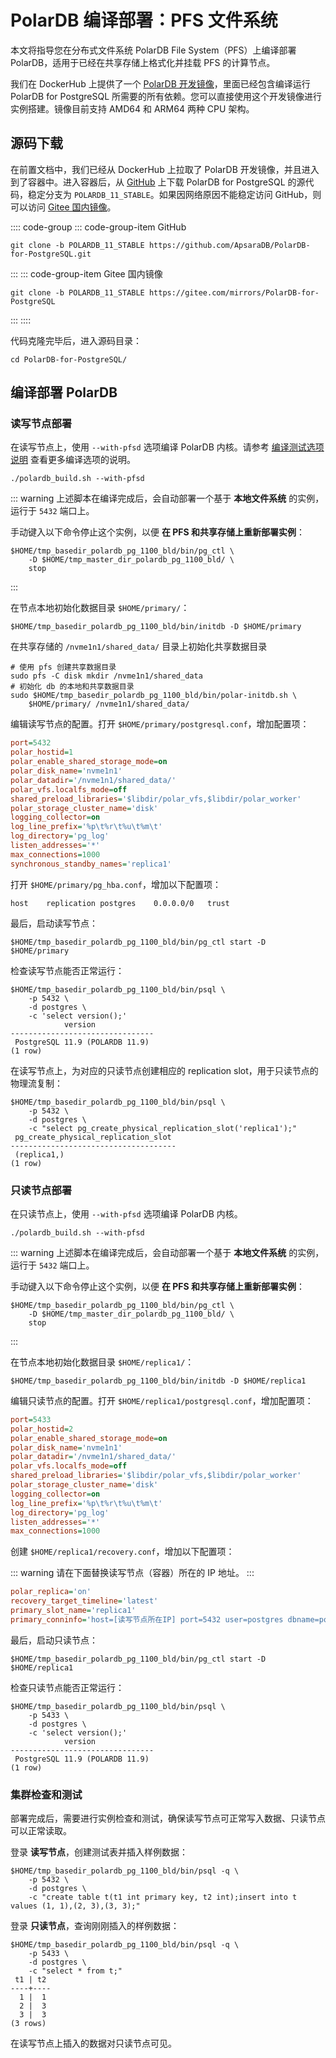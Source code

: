 # PolarDB 编译部署：PFS 文件系统

本文将指导您在分布式文件系统 PolarDB File System（PFS）上编译部署 PolarDB，适用于已经在共享存储上格式化并挂载 PFS 的计算节点。

我们在 DockerHub 上提供了一个 [PolarDB 开发镜像](https://hub.docker.com/r/polardb/polardb_pg_devel/tags)，里面已经包含编译运行 PolarDB for PostgreSQL 所需要的所有依赖。您可以直接使用这个开发镜像进行实例搭建。镜像目前支持 AMD64 和 ARM64 两种 CPU 架构。

## 源码下载

在前置文档中，我们已经从 DockerHub 上拉取了 PolarDB 开发镜像，并且进入到了容器中。进入容器后，从 [GitHub](https://github.com/ApsaraDB/PolarDB-for-PostgreSQL) 上下载 PolarDB for PostgreSQL 的源代码，稳定分支为 `POLARDB_11_STABLE`。如果因网络原因不能稳定访问 GitHub，则可以访问 [Gitee 国内镜像](https://gitee.com/mirrors/PolarDB-for-PostgreSQL)。

:::: code-group
::: code-group-item GitHub

```bash:no-line-numbers
git clone -b POLARDB_11_STABLE https://github.com/ApsaraDB/PolarDB-for-PostgreSQL.git
```

:::
::: code-group-item Gitee 国内镜像

```bash:no-line-numbers
git clone -b POLARDB_11_STABLE https://gitee.com/mirrors/PolarDB-for-PostgreSQL
```

:::
::::

代码克隆完毕后，进入源码目录：

```bash:no-line-numbers
cd PolarDB-for-PostgreSQL/
```

## 编译部署 PolarDB

### 读写节点部署

在读写节点上，使用 `--with-pfsd` 选项编译 PolarDB 内核。请参考 [编译测试选项说明](./db-localfs.md#编译测试选项说明) 查看更多编译选项的说明。

```bash:no-line-numbers
./polardb_build.sh --with-pfsd
```

::: warning
上述脚本在编译完成后，会自动部署一个基于 **本地文件系统** 的实例，运行于 `5432` 端口上。

手动键入以下命令停止这个实例，以便 **在 PFS 和共享存储上重新部署实例**：

```bash:no-line-numbers
$HOME/tmp_basedir_polardb_pg_1100_bld/bin/pg_ctl \
    -D $HOME/tmp_master_dir_polardb_pg_1100_bld/ \
    stop
```

:::

在节点本地初始化数据目录 `$HOME/primary/`：

```bash:no-line-numbers
$HOME/tmp_basedir_polardb_pg_1100_bld/bin/initdb -D $HOME/primary
```

在共享存储的 `/nvme1n1/shared_data/` 目录上初始化共享数据目录

```bash:no-line-numbers
# 使用 pfs 创建共享数据目录
sudo pfs -C disk mkdir /nvme1n1/shared_data
# 初始化 db 的本地和共享数据目录
sudo $HOME/tmp_basedir_polardb_pg_1100_bld/bin/polar-initdb.sh \
    $HOME/primary/ /nvme1n1/shared_data/
```

编辑读写节点的配置。打开 `$HOME/primary/postgresql.conf`，增加配置项：

```ini
port=5432
polar_hostid=1
polar_enable_shared_storage_mode=on
polar_disk_name='nvme1n1'
polar_datadir='/nvme1n1/shared_data/'
polar_vfs.localfs_mode=off
shared_preload_libraries='$libdir/polar_vfs,$libdir/polar_worker'
polar_storage_cluster_name='disk'
logging_collector=on
log_line_prefix='%p\t%r\t%u\t%m\t'
log_directory='pg_log'
listen_addresses='*'
max_connections=1000
synchronous_standby_names='replica1'
```

打开 `$HOME/primary/pg_hba.conf`，增加以下配置项：

```ini:no-line-numbers
host	replication	postgres	0.0.0.0/0	trust
```

最后，启动读写节点：

```bash:no-line-numbers
$HOME/tmp_basedir_polardb_pg_1100_bld/bin/pg_ctl start -D $HOME/primary
```

检查读写节点能否正常运行：

```bash:no-line-numbers
$HOME/tmp_basedir_polardb_pg_1100_bld/bin/psql \
    -p 5432 \
    -d postgres \
    -c 'select version();'
            version
--------------------------------
 PostgreSQL 11.9 (POLARDB 11.9)
(1 row)
```

在读写节点上，为对应的只读节点创建相应的 replication slot，用于只读节点的物理流复制：

```bash:no-line-numbers
$HOME/tmp_basedir_polardb_pg_1100_bld/bin/psql \
    -p 5432 \
    -d postgres \
    -c "select pg_create_physical_replication_slot('replica1');"
 pg_create_physical_replication_slot
-------------------------------------
 (replica1,)
(1 row)
```

### 只读节点部署

在只读节点上，使用 `--with-pfsd` 选项编译 PolarDB 内核。

```bash:no-line-numbers
./polardb_build.sh --with-pfsd
```

::: warning
上述脚本在编译完成后，会自动部署一个基于 **本地文件系统** 的实例，运行于 `5432` 端口上。

手动键入以下命令停止这个实例，以便 **在 PFS 和共享存储上重新部署实例**：

```bash:no-line-numbers
$HOME/tmp_basedir_polardb_pg_1100_bld/bin/pg_ctl \
    -D $HOME/tmp_master_dir_polardb_pg_1100_bld/ \
    stop
```

:::

在节点本地初始化数据目录 `$HOME/replica1/`：

```bash:no-line-numbers
$HOME/tmp_basedir_polardb_pg_1100_bld/bin/initdb -D $HOME/replica1
```

编辑只读节点的配置。打开 `$HOME/replica1/postgresql.conf`，增加配置项：

```ini
port=5433
polar_hostid=2
polar_enable_shared_storage_mode=on
polar_disk_name='nvme1n1'
polar_datadir='/nvme1n1/shared_data/'
polar_vfs.localfs_mode=off
shared_preload_libraries='$libdir/polar_vfs,$libdir/polar_worker'
polar_storage_cluster_name='disk'
logging_collector=on
log_line_prefix='%p\t%r\t%u\t%m\t'
log_directory='pg_log'
listen_addresses='*'
max_connections=1000
```

创建 `$HOME/replica1/recovery.conf`，增加以下配置项：

::: warning
请在下面替换读写节点（容器）所在的 IP 地址。
:::

```ini
polar_replica='on'
recovery_target_timeline='latest'
primary_slot_name='replica1'
primary_conninfo='host=[读写节点所在IP] port=5432 user=postgres dbname=postgres application_name=replica1'
```

最后，启动只读节点：

```bash:no-line-numbers
$HOME/tmp_basedir_polardb_pg_1100_bld/bin/pg_ctl start -D $HOME/replica1
```

检查只读节点能否正常运行：

```bash:no-line-numbers
$HOME/tmp_basedir_polardb_pg_1100_bld/bin/psql \
    -p 5433 \
    -d postgres \
    -c 'select version();'
            version
--------------------------------
 PostgreSQL 11.9 (POLARDB 11.9)
(1 row)
```

### 集群检查和测试

部署完成后，需要进行实例检查和测试，确保读写节点可正常写入数据、只读节点可以正常读取。

登录 **读写节点**，创建测试表并插入样例数据：

```bash:no-line-numbers
$HOME/tmp_basedir_polardb_pg_1100_bld/bin/psql -q \
    -p 5432 \
    -d postgres \
    -c "create table t(t1 int primary key, t2 int);insert into t values (1, 1),(2, 3),(3, 3);"
```

登录 **只读节点**，查询刚刚插入的样例数据：

```bash:no-line-numbers
$HOME/tmp_basedir_polardb_pg_1100_bld/bin/psql -q \
    -p 5433 \
    -d postgres \
    -c "select * from t;"
 t1 | t2
----+----
  1 |  1
  2 |  3
  3 |  3
(3 rows)
```

在读写节点上插入的数据对只读节点可见。
